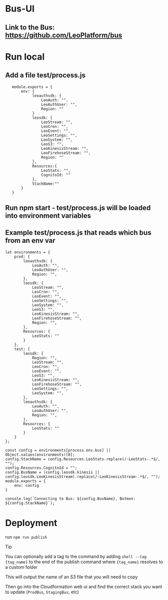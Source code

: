 # Bus-UI

## Link to the Bus: https://github.com/LeoPlatform/bus

# Run local

## Add a file test/process.js

```
   module.exports = {
	   env: {
			leoauthsdk: {
				LeoAuth: "",
				LeoAuthUser: "",
				Region: ""
			}
			leosdk: {
				LeoStream: "",
				LeoCron: "",
				LeoEvent: "",
				LeoSettings: "",
				LeoSystem: "",
				LeoS3: "",
				LeoKinesisStream: "",
				LeoFirehoseStream: "",
				Region: ""
			},
			Resources:{
				LeoStats: "",
				CognitoId: ""
			},
			StackName:""
	   }
   }
```

## Run npm start - test/process.js will be loaded into environment variables



## Example test/process.js that reads which bus from an env var
```
let environments = {
	prod: {
		leoauthsdk: {
			LeoAuth: "",
			LeoAuthUser: "",
			Region: "",
		},
		leosdk: {
			LeoStream: "",
			LeoCron: "",
			LeoEvent: "",
			LeoSettings: "",
			LeoSystem: "",
			LeoS3: "",
			LeoKinesisStream: "",
			LeoFirehoseStream: "",
			Region: "",
		},
		Resources: {
			LeoStats: ""
		}
	},
	test: {
		leosdk: {
			Region: "",
			LeoStream: "",
			LeoCron: "",
			LeoEvent: "",
			LeoS3: "",
			LeoKinesisStream: "",
			LeoFirehoseStream: "",
			LeoSettings: "",
			LeoSystem: "",
		},
		leoauthsdk: {
			LeoAuth: "",
			LeoAuthUser: "",
			Region: "",
		},
		Resources: {
			LeoStats: ""
		}
	}
};

const config = environments[process.env.bus] || Object.values(environments)[0];
config.StackName = config.Resources.LeoStats.replace(/-LeoStats-.*$/, "");
config.Resources.CognitoId = "";
config.BusName = (config.leosdk.kinesis || config.leosdk.LeoKinesisStream).replace(/-LeoKinesisStream-.*$/, "");
module.exports = {
	env: config
}

console.log(`Connecting to Bus: ${config.BusName}, Botmon: ${config.StackName}`);

```


# Deployment

run `npm run publish`

>[!TIP] 
You can optionally add a tag to the command by adding 
`shell --tag {tag_name}` to the end of the publish command where `{tag_name}` resolves to a custom folder 

This will output the name of an S3 file that you will need to copy

Then go into the Cloudformation web ui and find the correct stack you want to update (`ProdBus`, `StagingBus`, etc)

<!-- Drop a note in #t_engineering -->